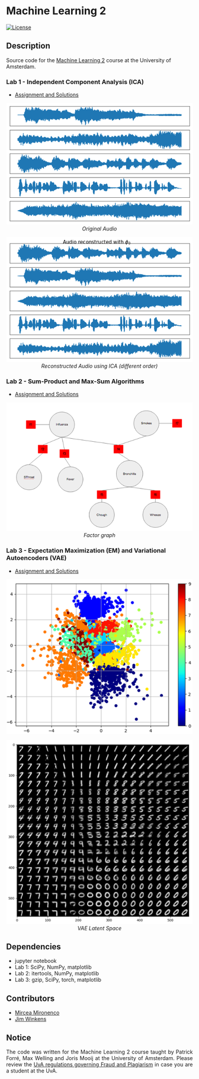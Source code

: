 # Machine Learning 2

[![License](http://img.shields.io/:license-mit-blue.svg)](LICENSE)

## Description

Source code for the [Machine Learning 2](http://coursecatalogue.uva.nl/xmlpages/page/2017-2018-en/search-course/course/34043) course at the University of Amsterdam.

### Lab 1 - Independent Component Analysis (ICA)
- [Assignment and Solutions](labs/lab1/lab1_MIRONENCO_WINKENS.ipynb)

<p align="center">
  <img src="images/orig_audio.png" width="550" /><br />
  <i>Original Audio</i>
</p>

<p align="center">
  <img src="images/reconstr_audio.png" width="550" /><br />
  <i>Reconstructed Audio using ICA (different order)</i>
</p>

### Lab 2 - Sum-Product and Max-Sum Algorithms
- [Assignment and Solutions](labs/lab2/lab2_MIRONENCO_WINKENS.ipynb)

<p align="center">
  <img src="images/factor_graph.png" width="550" /><br />
  <i>Factor graph</i>
</p>

### Lab 3 - Expectation Maximization (EM) and Variational Autoencoders (VAE)
- [Assignment and Solutions](labs/lab3/lab3_MIRONENCO_WINKENS.ipynb)


<p align="center">
  <img src="images/vae1.png" width="550" /><br />
</p>

<p align="center">
  <img src="images/vae2.png" width="550" /><br />
  <i>VAE Latent Space</i>
</p>

## Dependencies
- jupyter notebook
- Lab 1: SciPy, NumPy, matplotlib
- Lab 2: itertools, NumPy, matplotlib
- Lab 3: gzip, SciPy, torch, matplotlib

## Contributors

- [Mircea Mironenco](https://github.com/danakianfar)
- [Jim Winkens](https://github.com/nom)


## Notice

<p align="justify">
The code was written for the Machine Learning 2 course taught by Patrick Forré, Max Welling and Joris Mooij at the University of Amsterdam. Please review the <a href="http://student.uva.nl/en/content/az/plagiarism-and-fraud/plagiarism-and-fraud.html">UvA regulations governing Fraud and Plagiarism</a> in case you are a student at the UvA.
</p>
